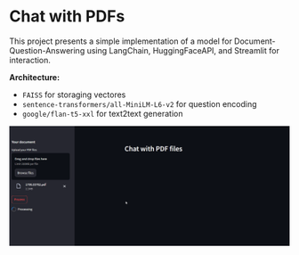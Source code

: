# Chat with PDFs
This project presents a simple implementation of a model for Document-Question-Answering using LangChain, HuggingFaceAPI, and Streamlit for interaction.  
  
**Architecture:**
* `FAISS` for storaging vectores
* `sentence-transformers/all-MiniLM-L6-v2` for question encoding
* `google/flan-t5-xxl` for text2text generation
  
  
![](/materials/example.gif)